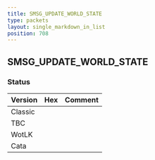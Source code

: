 ```yaml
---
title: SMSG_UPDATE_WORLD_STATE
type: packets
layout: single_markdown_in_list
position: 708
---
```


## SMSG_UPDATE_WORLD_STATE

### Status

Version | Hex | Comment
---------- | ---------- | ---------- 
Classic |  |  
TBC |  |  
WotLK |  |  
Cata |  |  
